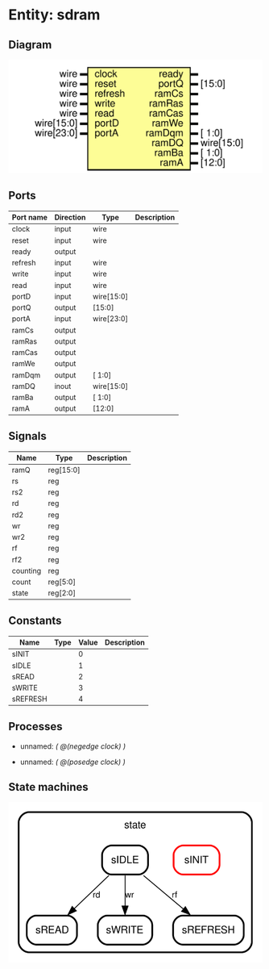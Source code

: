 # Entity: sdram
## Diagram
![Diagram](sdram.svg "Diagram")
## Ports
| Port name | Direction | Type       | Description |
| --------- | --------- | ---------- | ----------- |
| clock     | input     | wire       |             |
| reset     | input     | wire       |             |
| ready     | output    |            |             |
| refresh   | input     | wire       |             |
| write     | input     | wire       |             |
| read      | input     | wire       |             |
| portD     | input     | wire[15:0] |             |
| portQ     | output    | [15:0]     |             |
| portA     | input     | wire[23:0] |             |
| ramCs     | output    |            |             |
| ramRas    | output    |            |             |
| ramCas    | output    |            |             |
| ramWe     | output    |            |             |
| ramDqm    | output    | [ 1:0]     |             |
| ramDQ     | inout     | wire[15:0] |             |
| ramBa     | output    | [ 1:0]     |             |
| ramA      | output    | [12:0]     |             |
## Signals
| Name     | Type      | Description |
| -------- | --------- | ----------- |
| ramQ     | reg[15:0] |             |
| rs       | reg       |             |
| rs2      | reg       |             |
| rd       | reg       |             |
| rd2      | reg       |             |
| wr       | reg       |             |
| wr2      | reg       |             |
| rf       | reg       |             |
| rf2      | reg       |             |
| counting | reg       |             |
| count    | reg[5:0]  |             |
| state    | reg[2:0]  |             |
## Constants
| Name     | Type | Value | Description |
| -------- | ---- | ----- | ----------- |
| sINIT    |      | 0     |             |
| sIDLE    |      | 1     |             |
| sREAD    |      | 2     |             |
| sWRITE   |      | 3     |             |
| sREFRESH |      | 4     |             |
## Processes
- unnamed: _( @(negedge clock) )_

- unnamed: _( @(posedge clock) )_

## State machines
![Diagram_state_machine_0]( stm_sdram_00.svg "Diagram")